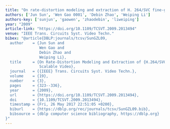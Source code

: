 ```yaml
---
title: "On rate-distortion modeling and extraction of H. 264/SVC fine-granular scalable video"
authors: ['Jun Sun', 'Wen Gao 0001', 'Debin Zhao', 'Weiping Li']
authors-key: ['sunjun', 'gaowen', 'zhaodebin', 'liweiping']
year: "2009"
article-link: "https://doi.org/10.1109/TCSVT.2009.2013494"
venue: "IEEE Trans. Circuits Syst. Video Techn."
bibex: "@article{DBLP:journals/tcsv/SunGZL09,
  author    = {Jun Sun and
               Wen Gao and
               Debin Zhao and
               Weiping Li},
  title     = {On Rate-Distortion Modeling and Extraction of {H.264/SVC} Fine-Granular
               Scalable Video},
  journal   = {{IEEE} Trans. Circuits Syst. Video Techn.},
  volume    = {19},
  number    = {3},
  pages     = {323--336},
  year      = {2009},
  url       = {https://doi.org/10.1109/TCSVT.2009.2013494},
  doi       = {10.1109/TCSVT.2009.2013494},
  timestamp = {Fri, 26 May 2017 22:51:05 +0200},
  biburl    = {https://dblp.org/rec/journals/tcsv/SunGZL09.bib},
  bibsource = {dblp computer science bibliography, https://dblp.org}
}"
---
```

